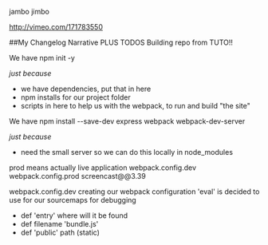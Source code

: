 jambo
jimbo


http://vimeo.com/171783550


##My Changelog Narrative PLUS TODOS
Building repo from TUTO!!

We have npm init -y

*just because*
- we have dependencies, put that in here
- npm installs for our project folder
- scripts in here to help us with the webpack, to run and build "the site"

We have npm install --save-dev express webpack webpack-dev-server

*just because*
- need the small server so we can do this locally in node_modules

prod means actually live application
webpack.config.dev
webpack.config.prod screencast@@3.39

webpack.config.dev  creating our webpack configuration
'eval' is decided to use for our sourcemaps for debugging
- def 'entry' where will it be found
- def filename 'bundle.js'
- def 'public' path (static)
